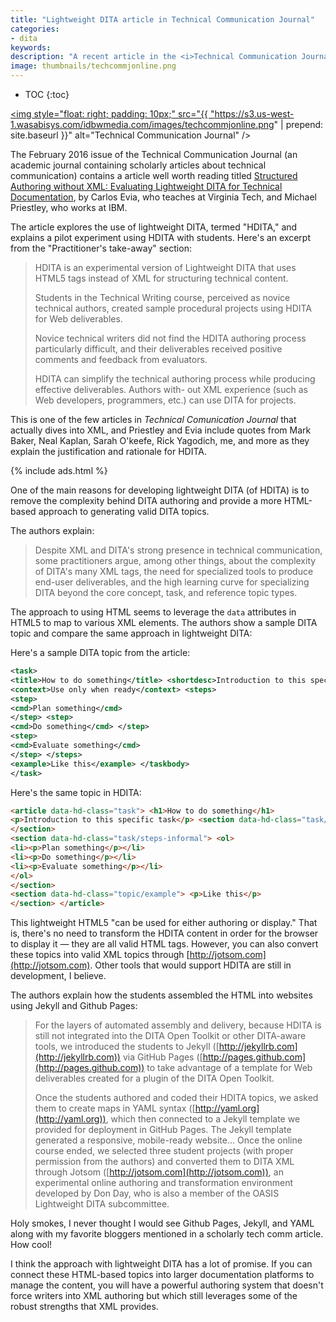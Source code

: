 ```yaml
---
title: "Lightweight DITA article in Technical Communication Journal"
categories:
- dita
keywords:
description: "A recent article in the <i>Technical Communication Journal</i> explores lightweight DITA and the way it removes some of the complexity from the authoring process. Lightweight DITA is still in development, but it holds great promise in simplifying DITA and allowing authors to connect into larger systems for managing doc content without abandoning HTML."
image: thumbnails/techcommjonline.png
---
```


* TOC
{:toc}

<a href="http://techcomm.stc.org/2016/02/structured-authoring-without-xml-evaluating-lightweight-dita-for-technical-documentation/"><img style="float: right; padding: 10px;" src="{{ "https://s3.us-west-1.wasabisys.com/idbwmedia.com/images/techcommjonline.png" | prepend: site.baseurl }}" alt="Technical Communication Journal" /></a>

The February 2016 issue of the Technical Communication Journal (an academic journal containing scholarly articles about technical communication) contains a article well worth reading titled [Structured Authoring without XML: Evaluating Lightweight DITA for Technical Documentation](http://techcomm.stc.org/2016/02/structured-authoring-without-xml-evaluating-lightweight-dita-for-technical-documentation/), by Carlos Evia, who teaches at Virginia Tech, and Michael Priestley, who works at IBM.

The article explores the use of lightweight DITA, termed "HDITA," and explains a pilot experiment using HDITA with students. Here's an excerpt from the "Practitioner's take-away" section:

> HDITA is an experimental version of Lightweight DITA that uses HTML5 tags instead of XML for structuring technical content.
>
> Students in the Technical Writing course, perceived as novice technical authors, created sample procedural projects using HDITA for Web deliverables.
>
>Novice technical writers did not find the HDITA authoring process particularly difficult, and their deliverables received positive comments and feedback from evaluators.
>
> HDITA can simplify the technical authoring process while producing effective deliverables. Authors with- out XML experience (such as Web developers, programmers, etc.) can use DITA for projects.

This is one of the few articles in *Technical Comunication Journal* that actually dives into XML, and Priestley and Evia include quotes from Mark Baker, Neal Kaplan, Sarah O'keefe, Rick Yagodich, me, and more as they explain the justification and rationale for HDITA.

{% include ads.html %}

One of the main reasons for developing lightweight DITA (of HDITA) is to remove the complexity behind DITA authoring and provide a more HTML-based approach to generating valid DITA topics.

The authors explain:

> Despite XML and DITA's strong presence in technical communication, some practitioners argue, among other things, about the complexity of DITA's many XML tags, the need for specialized tools to produce end-user deliverables, and the high learning curve for specializing DITA beyond the core concept, task, and reference topic types.

The approach to using HTML seems to leverage the `data` attributes in HTML5 to map to various XML elements. The authors show a sample DITA topic and compare the same approach in lightweight DITA:

Here's a sample DITA topic from the article:

```xml
<task>
<title>How to do something</title> <shortdesc>Introduction to this specific task</shortdesc> <taskbody>
<context>Use only when ready</context> <steps>
<step>
<cmd>Plan something</cmd>
</step> <step>
<cmd>Do something</cmd> </step>
<step>
<cmd>Evaluate something</cmd>
</step> </steps>
<example>Like this</example> </taskbody>
</task>
```

Here's the same topic in HDITA:

```html
<article data-hd-class="task"> <h1>How to do something</h1>
<p>Introduction to this specific task</p> <section data-hd-class="task/context"> <p>Use only when ready</p>
</section>
<section data-hd-class="task/steps-informal"> <ol>
<li><p>Plan something</p></li>
<li><p>Do something</p></li>
<li><p>Evaluate something</p></li>
</ol>
</section>
<section data-hd-class="topic/example"> <p>Like this</p>
</section> </article>  
```

This lightweight HTML5 "can be used for either authoring or display." That is, there's no need to transform the HDITA content in order for the browser to display it  &mdash;  they are all valid HTML tags. However, you can also convert these topics into valid XML topics through [http://jotsom.com](http://jotsom.com). Other tools that would support HDITA are still in development, I believe.

The authors explain how the students assembled the HTML into websites using Jekyll and Github Pages:

> For the layers of automated assembly and delivery, because HDITA is still not integrated into the DITA Open Toolkit or other DITA-aware tools, we introduced the students to Jekyll ([http://jekyllrb.com](http://jekyllrb.com)) via GitHub Pages ([http://pages.github.com](http://pages.github.com)) to take advantage of a template for Web deliverables created for a plugin of the DITA Open Toolkit.
>
> Once the students authored and coded their HDITA topics, we asked them to create maps in YAML syntax ([http://yaml.org](http://yaml.org)), which then connected to a Jekyll template we provided for deployment in GitHub Pages. The Jekyll template generated a responsive, mobile-ready website...
> Once the online course ended, we selected three student projects (with proper permission from the authors) and converted them to DITA XML through Jotsom ([http://jotsom.com](http://jotsom.com)), an experimental online authoring and transformation environment developed by Don Day, who is also a member of the OASIS Lightweight DITA subcommittee.

Holy smokes, I never thought I would see Github Pages, Jekyll, and YAML along with my favorite bloggers mentioned in a scholarly tech comm article. How cool!

I think the approach with lightweight DITA has a lot of promise. If you can connect these HTML-based topics into larger documentation platforms to manage the content, you will have a powerful authoring system that doesn't force writers into XML authoring but which still leverages some of the robust strengths that XML provides.

